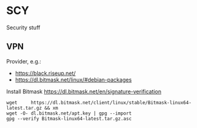 # SCY
Security stuff

## VPN

Provider, e.g.:
- https://black.riseup.net/
- https://dl.bitmask.net/linux/#debian-packages

Install Bitmask
https://dl.bitmask.net/en/signature-verification
```
wget     https://dl.bitmask.net/client/linux/stable/Bitmask-linux64-latest.tar.gz && xm
wget -O- dl.bitmask.net/apt.key | gpg --import
gpg --verify Bitmask-linux64-latest.tar.gz.asc
```
